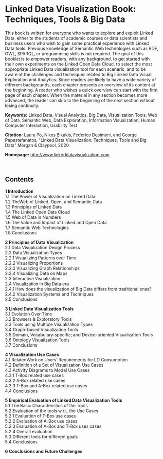 # **Linked Data Visualization Book: Techniques, Tools & Big Data**

This book is written for everyone who wants to explore and exploit Linked Data, either to the students of academic courses or data scientists and business users who wish to gain some practical experience with Linked Data tools. Previous knowledge of Semantic Web technologies such as RDF, OWL, SPARQL, or programming skills is not required. The goal of this booklet is to empower readers, with any background, to get started with their own experiments on the Linked Open Data Cloud, to select the most appropriate Linked Data visualization tool for each scenario, and to be aware of the challenges and techniques related to Big Linked Data Visual Exploration and Analytics. Since readers are likely to have a wide variety of different backgrounds, each chapter presents an overview of its content at the beginning. A reader who wishes a quick overview can start with the first page of each chapter. When the material in any section becomes more advanced, the reader can skip to the beginning of the next section without losing continuity.

**Keywords:** Linked Data, Visual Analytics, Big Data, Visualization Tools, Web of Data, Semantic Web, Data Exploration, Information Visualization, Human Computer Interaction, Usability Test

**Citation:** Laura Po, Nikos Bikakis, Federico Desimoni, and George Papastefanatos, "Linked Data Visualization: Techniques, Tools and Big Data" Morgan & Claypool, 2020 

**Homepage:** http://www.linkeddatavisualization.com
  
  </br>
  
  
  
## **Contents** 

**1 Introduction**  
1.1 The Power of Visualization on Linked Data  
1.2 TheWeb of Linked, Open, and Semantic Data   
1.3 Principles of Linked Data   
1.4 The Linked Open Data Cloud   
1.5 Web of Data in Numbers   
1.6 The Value and Impact of Linked and Open Data   
1.7 Semantic Web Technologies   
1.8 Conclusions   

**2 Principles of Data Visualization**    
2.1 Data Visualization Design Process   
2.2 Data Visualization Types   
2.2.1 Visualizing Patterns over Time   
2.2.2 Visualizing Proportions   
2.2.3 Visualizing Graph Relationships  
2.2.4 Visualizing Data on Maps  
2.3 Interactive Visualization  
2.4 Visualization in Big Data era  
2.4.1 How does the visualization of Big Data differs from traditional ones?  
2.4.2 Visualization Systems and Techniques   
2.5 Conclusions  

**3 Linked Data Visualization Tools**  
3.1 Evolution Over Time  
3.2 Browsers & Exploratory Tools  
3.3 Tools using Multiple Visualization Types  
3.4 Graph-based Visualization Tools  
3.5 Domain, Vocabulary-specific; and Device-oriented Visualization Tools  
3.6 Ontology Visualization Tools  
3.7 Conclusions  

**4 Visualization Use Cases**  
4.1 RelatedWork on Users’ Requirements for LD Consumption  
4.2 Definition of a Set of Visualization Use Cases  
4.3 Activity Diagrams to Model Use Cases  
4.3.1 T-Box related use cases  
4.3.2 A-Box related use cases  
4.3.3 T-Box and A-Box related use cases  
4.4 Conclusions  

**5 Empirical Evaluation of Linked Data Visualization Tools**  
5.1 The Basic Characteristics of the Tools  
5.2 Evaluation of the tools w.r.t. the Use Cases  
5.2.1 Evaluation of T-Box use cases  
5.2.2 Evaluation of A-Box use cases  
5.2.3 Evaluation of A-Box and T-Box uses cases  
5.2.4 Overall evaluation  
5.3 Different tools for different goals  
5.4 Conclusions  

**6 Conclusions and Future Challenges**  



